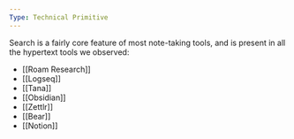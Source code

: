 ```yaml
---
Type: Technical Primitive
---
```

Search is a fairly core feature of most note-taking tools, and is present in all the hypertext tools we observed:
- [[Roam Research]]
- [[Logseq]]
- [[Tana]]
- [[Obsidian]]
- [[Zettlr]]
- [[Bear]]
- [[Notion]]